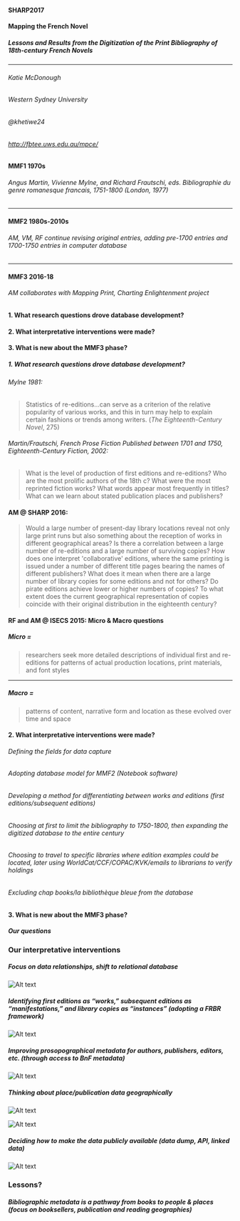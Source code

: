 #### SHARP2017

#### Mapping the French Novel
##### Lessons and Results from the Digitization of the Print Bibliography of 18th-century French Novels
---
###### Katie McDonough
###### Western Sydney University
###### @khetiwe24

###### http://fbtee.uws.edu.au/mpce/


#### MMF1		1970s	
###### Angus Martin, Vivienne Mylne, and Richard Frautschi, eds. *Bibliographie du genre romanesque francais, 1751-1800* (London, 1977)
---
#### MMF2		1980s-2010s 
###### AM, VM, RF continue revising original entries, adding pre-1700 entries and 1700-1750 entries in computer database
---
#### MMF3		2016-18	
###### AM collaborates with Mapping Print, Charting Enlightenment project


#### 1. What research questions drove database development?
#### 2. What interpretative interventions were made?
#### 3. What is new about the MMF3 phase?


##### 1. What research questions drove database development?
###### Mylne 1981:
> Statistics of re-editions...can serve as a criterion of the relative popularity of various works, and this in turn may help to explain certain fashions or trends among writers. (*The Eighteenth-Century Novel*, 275) 

###### Martin/Frautschi, French Prose Fiction Published between 1701 and 1750, *Eighteenth-Century Fiction*, 2002: 
> What is the level of production of first editions and re-editions?
> Who are the most prolific authors of the 18th c?
> What were the most reprinted fiction works?
> What words appear most frequently in titles?
> What can we learn about stated publication places and publishers?


#### AM @ SHARP 2016:
> Would a large number of present-day library locations reveal not only large print runs but also something about the reception of works in different geographical areas?
> Is there a correlation between a large number of re-editions and a large number of surviving copies? 
> How does one interpret 'collaborative' editions, where the same printing is issued under a number of different title pages bearing the names of different publishers? What does it mean when there are a large number of library copies for some editions and not for others?
> Do pirate editions achieve lower or higher numbers of copies? 
> To what extent does the current geographical representation of copies coincide with their original distribution in the eighteenth century?


#### RF and AM @ ISECS 2015: Micro & Macro questions
##### **Micro** = 
> researchers seek more detailed descriptions of individual first and re-editions for patterns of actual production locations, print materials, and font styles
---
##### **Macro** = 
> patterns of content, narrative form and location as these evolved over time and space 


#### 2. What interpretative interventions were made?
###### Defining the fields for data capture
###### Adopting database model for MMF2 (Notebook software)
###### Developing a method for differentiating between works and editions (first editions/subsequent editions)
###### Choosing at first to limit the bibliography to 1750-1800, then expanding the digitized database to the entire century
###### Choosing to travel to specific libraries where edition examples could be located, later using WorldCat/CCF/COPAC/KVK/emails to librarians to verify holdings
###### Excluding chap books/la bibliothèque bleue from the database


#### 3. What is new about the MMF3 phase?	
##### Our questions


### Our interpretative interventions
##### Focus on data relationships, shift to relational database
![Alt text](images/notebook_export.png)

##### Identifying first editions as “works,” subsequent editions as “manifestations,” and library copies as “instances” (adopting a FRBR framework)
![Alt text](images/BnF_FRBR_example.jpg)


##### Improving prosopographical metadata for authors, publishers, editors, etc. (through access to BnF metadata)
![Alt text](images/bnf_export.png)


##### Thinking about place/publication data geographically
![Alt text](images/fictitious_imprints.png)


![Alt text](images/place_geolocation_errors.png)


##### Deciding how to make the data publicly available (data dump, API, linked data)
![Alt text](images/FBTEE_download.png)


### Lessons?
##### Bibliographic metadata is a pathway from books to people & places (focus on booksellers, publication and reading geographies)


























